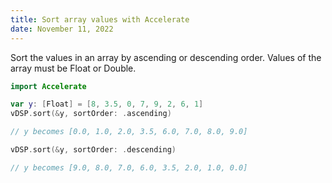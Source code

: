 ```yaml
---
title: Sort array values with Accelerate
date: November 11, 2022
---
```


Sort the values in an array by ascending or descending order. Values of the array must be Float or Double.

```swift
import Accelerate

var y: [Float] = [8, 3.5, 0, 7, 9, 2, 6, 1]
vDSP.sort(&y, sortOrder: .ascending)

// y becomes [0.0, 1.0, 2.0, 3.5, 6.0, 7.0, 8.0, 9.0]

vDSP.sort(&y, sortOrder: .descending)

// y becomes [9.0, 8.0, 7.0, 6.0, 3.5, 2.0, 1.0, 0.0]
```
